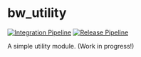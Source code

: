 # bw_utility

[![Integration Pipeline](https://github.com/butchwarns/bw_utility/actions/workflows/integrate.yaml/badge.svg)](https://github.com/butchwarns/bw_utility/actions/workflows/integrate.yaml)
[![Release Pipeline](https://github.com/butchwarns/bw_utility/actions/workflows/release.yaml/badge.svg)](https://github.com/butchwarns/bw_utility/actions/workflows/release.yaml)

A simple utility module. (Work in progress!)